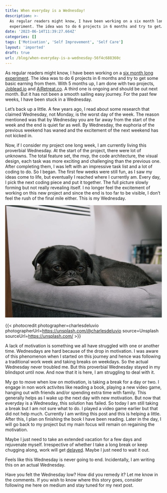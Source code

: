 ```yaml
---
title: When everyday is a Wednesday!
description: >-
  As regular readers might know, I have been working on a six month long
  experiment. The idea was to do 6 projects in 6 months and try to get…
date: '2023-06-14T11:39:27.664Z'
categories: []
tags: ['Motivation', 'Self Improvement', 'Self Care']
layout: 'imported'
draft: true
url: /blog/when-everyday-is-a-wednesday-56f4c688360c
---
```


As regular readers might know, I have been working on a [six month long experiment](https://medium.com/@vipulvpatil/the-idea-the-plan-and-the-journey-so-far-f46ffb8db9f5). The idea was to do 6 projects in 6 months and try to get some basic earning from them. With 5 months up, I am done with two projects, [Joblead.io](https://www.joblead.io) and [AiRetreat.co](https://airetreat.co). A third one is ongoing and should be out next month. But it has not been a smooth sailing easy journey. For the past few weeks, I have been stuck in a Wednesday.

Let’s back up a little. A few years ago, I read about some research that claimed Wednesday, not Monday, is the worst day of the week. The reason mentioned was that by Wednesday you are far away from the start of the week and the end is quiet far as well. By Wednesday, the euphoria of the previous weekend has waned and the excitement of the next weekend has not kicked in.

Now, if I consider my project one long week, I am currently living this proverbial Wednesday. At the start of the project, there were lot of unknowns. The total feature set, the mvp, the code architecture, the visual design, each task was more exciting and challenging than the previous one. After completing them, I was left with an impressive task list and a lot of coding to do. So I began. The first few weeks were still fun, as I saw my ideas come to life, but eventually I reached where I currently am. Every day, I pick the next coding piece and put it together. The full picture slowly forming but not really revealing itself. I no longer feel the excitement of working on this new project and since the end is too far to be visible, I don’t feel the rush of the final mile either. This is my Wednesday.

![](0__nukBh2ddoeQDjpc0.jpg)

{{< photocredit photographer=charlesdeluvio photographerUrl=https://unsplash.com/@charlesdeluvio source=Unsplash sourceUrl=https://unsplash.com/ >}}

A lack of motivation is something we all have struggled with one or another time. Wednesdays are hard because of the drop in motivation. I was aware of this phenomenon when I started on this journey and hence was following a traditional work week and taking breaks on weekdays. So the actual Wednesday never troubled me. But this proverbial Wednesday stayed in my blindspot until now. And now that it is here, I am struggling to deal with it.

My go to move when low on motivation, is taking a break for a day or two. I engage in non work activites like reading a book, playing a new video game, hanging out with friends and/or spending extra time with family. This generally helps as I wake up the next day with new motivation. But now that everyday is a Wednesday, this solution has failed. So today I am still taking a break but I am not sure what to do. I played a video game earlier but that did not help much. Currently I am writing this post and this is helping a little. After this, I plan on finishing the book I have been reading. Later in the day, I will go back to my project but my main focus will remain on regaining the motivation.

Maybe I just need to take an extended vacation for a few days and rejuvenate myself. Irrespective of whether I take a long break or keep chugging along, work will get [delayed](https://medium.com/@vipulvpatil/delays-and-how-i-handle-them-9e12bb55e93c). Maybe I just need to wait it out.

Feels like this Wednesday is never going to end. Incidentally, I am writing this on an actual Wednesday.

Have you felt the Wednesday low? How did you remedy it? Let me know in the comments. If you wish to know where this story goes, consider following me here on medium and stay tuned for my next post.
